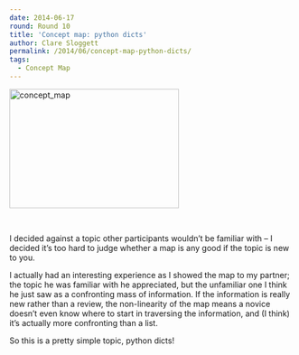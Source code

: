 ```yaml
---
date: 2014-06-17
round: Round 10
title: 'Concept map: python dicts'
author: Clare Sloggett
permalink: /2014/06/concept-map-python-dicts/
tags:
  - Concept Map
---
```

[<img class="alignnone size-medium wp-image-7698" alt="concept_map" src="http://files.software-carpentry.org/training-course/2014/06/concept_map-300x211.jpg" width="300" height="211" />][1]

&nbsp;

I decided against a topic other participants wouldn&#8217;t be familiar with &#8211; I decided it&#8217;s too hard to judge whether a map is any good if the topic is new to you.

I actually had an interesting experience as I showed the map to my partner; the topic he was familiar with he appreciated, but the unfamiliar one I think he just saw as a confronting mass of information. If the information is really new rather than a review, the non-linearity of the map means a novice doesn&#8217;t even know where to start in traversing the information, and (I think) it&#8217;s actually more confronting than a list.

So this is a pretty simple topic, python dicts!

 [1]: http://files.software-carpentry.org/training-course/2014/06/concept_map.jpg
